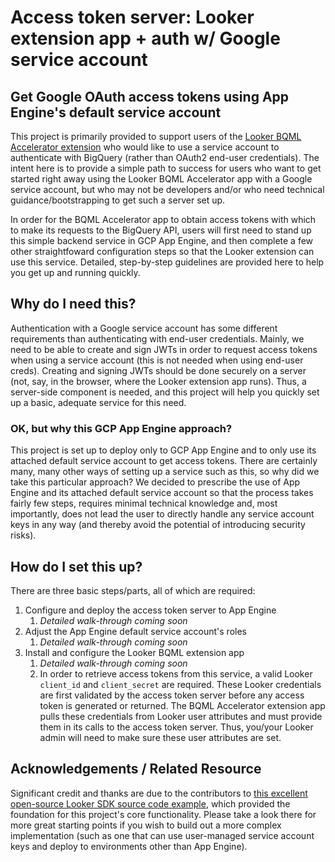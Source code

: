 # Access token server: Looker extension app + auth w/ Google service account

## Get Google OAuth access tokens using App Engine's default service account

This project is primarily provided to support users of the [Looker BQML Accelerator extension](https://github.com/4mile/looker-bqml-ext) who would like to use a service account to authenticate with BigQuery (rather than OAuth2 end-user credentials). The intent here is to provide a simple path to success for users who want to get started right away using the Looker BQML Accelerator app with a Google service account, but who may not be developers and/or who need technical guidance/bootstrapping to get such a server set up.

In order for the BQML Accelerator app to obtain access tokens with which to make its requests to the BigQuery API, users will first need to stand up this simple backend service in GCP App Engine, and then complete a few other straightfoward configuration steps so that the Looker extension can use this service. Detailed, step-by-step guidelines are provided here to help you get up and running quickly.

## Why do I need this?

Authentication with a Google service account has some different requirements than authenticating with end-user credentials. Mainly, we need to be able to create and sign JWTs in order to request access tokens when using a service account (this is not needed when using end-user creds). Creating and signing JWTs should be done securely on a server (not, say, in the browser, where the Looker extension app runs). Thus, a server-side component is needed, and this project will help you quickly set up a basic, adequate service for this need.

### OK, but why this GCP App Engine approach?

This project is set up to deploy only to GCP App Engine and to only use its attached default service account to get access tokens. There are certainly many, many other ways of setting up a service such as this, so why did we take this particular approach? We decided to prescribe the use of App Engine and its attached default service account so that the process takes fairly few steps, requires minimal technical knowledge and, most importantly, does not lead the user to directly handle any service account keys in any way (and thereby avoid the potential of introducing security risks).

## How do I set this up?

There are three basic steps/parts, all of which are required:

1. Configure and deploy the access token server to App Engine
   1. _Detailed walk-through coming soon_
2. Adjust the App Engine default service account's roles
   1. _Detailed walk-through coming soon_
3. Install and configure the Looker BQML extension app
   1. _Detailed walk-through coming soon_
   2. In order to retrieve access tokens from this service, a valid Looker `client_id` and `client_secret` are required. These Looker credentials are first validated by the access token server before any access token is generated or returned. The BQML Accelerator extension app pulls these credentials from Looker user attributes and must provide them in its calls to the access token server. Thus, you/your Looker admin will need to make sure these user attributes are set.

## Acknowledgements / Related Resource

Significant credit and thanks are due to the contributors to [this excellent open-source Looker SDK source code example](https://github.com/looker-open-source/sdk-codegen/tree/main/examples/access-token-server), which provided the foundation for this project's core functionality. Please take a look there for more great starting points if you wish to build out a more complex implementation (such as one that can use user-managed service account keys and deploy to environments other than App Engine).
